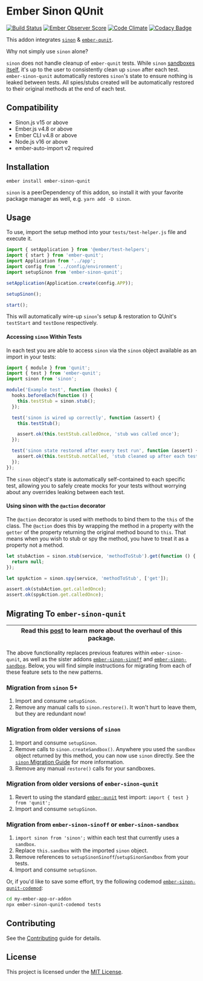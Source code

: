 # Ember Sinon QUnit

[![Build Status](https://travis-ci.org/elwayman02/ember-sinon-qunit.svg?branch=master)](https://travis-ci.org/elwayman02/ember-sinon-qunit)
[![Ember Observer Score](http://emberobserver.com/badges/ember-sinon-qunit.svg)](http://emberobserver.com/addons/ember-sinon-qunit)
[![Code Climate](https://codeclimate.com/github/elwayman02/ember-sinon-qunit/badges/gpa.svg)](https://codeclimate.com/github/elwayman02/ember-sinon-qunit)
[![Codacy Badge](https://api.codacy.com/project/badge/8c6fbb028801423fbd4b1bfe17c9b1a0)](https://www.codacy.com/app/hawker-jordan/ember-sinon-qunit)

This addon integrates [`sinon`](http://jhawk.co/sinonjs) & [`ember-qunit`](http://jhawk.co/ember-qunit).

Why not simply use `sinon` alone?

`sinon` does not handle cleanup of `ember-qunit` tests. While `sinon`
[sandboxes itself](https://sinonjs.org/guides/migrating-to-5.0), it's up to the user to
consistently clean up `sinon` after each test. `ember-sinon-qunit` automatically
restores `sinon`'s state to ensure nothing is leaked between tests. All spies/stubs created
will be automatically restored to their original methods at the end of each test.

## Compatibility

- Sinon.js v15 or above
- Ember.js v4.8 or above
- Ember CLI v4.8 or above
- Node.js v16 or above
- ember-auto-import v2 required

## Installation

```
ember install ember-sinon-qunit
```

`sinon` is a peerDependency of this addon, so install it with your favorite package manager as well, e.g. `yarn add -D sinon`.

## Usage

To use, import the setup method into your `tests/test-helper.js` file and execute it.

```js
import { setApplication } from '@ember/test-helpers';
import { start } from 'ember-qunit';
import Application from '../app';
import config from '../config/environment';
import setupSinon from 'ember-sinon-qunit';

setApplication(Application.create(config.APP));

setupSinon();

start();
```

This will automatically wire-up `sinon`'s setup & restoration to QUnit's `testStart` and `testDone` respectively.

#### Accessing `sinon` Within Tests

In each test you are able to access `sinon` via the `sinon` object available as an import in your tests:

```js
import { module } from 'qunit';
import { test } from 'ember-qunit';
import sinon from 'sinon';

module('Example test', function (hooks) {
  hooks.beforeEach(function () {
    this.testStub = sinon.stub();
  });

  test('sinon is wired up correctly', function (assert) {
    this.testStub();

    assert.ok(this.testStub.calledOnce, 'stub was called once');
  });

  test('sinon state restored after every test run', function (assert) {
    assert.ok(this.testStub.notCalled, 'stub cleaned up after each test run');
  });
});
```

The `sinon` object's state is automatically self-contained to each specific test, allowing you to
safely create mocks for your tests without worrying about any overrides leaking between each test.

#### Using sinon with the `@action` decorator

The `@action` decorator is used with methods to bind them to the `this` of the class. The `@action`
does this by wrapping the method in a property with the `getter` of the property returning the
original method bound to `this`. That means when you wish to stub or spy the method, you have to treat it as a
property not a method.

```js
let stubAction = sinon.stub(service, 'methodToStub').get(function () {
  return null;
});

let spyAction = sinon.spy(service, 'methodToStub', ['get']);

assert.ok(stubAction.get.calledOnce);
assert.ok(spyAction.get.calledOnce);
```

## Migrating To `ember-sinon-qunit`

| Read this [post](https://www.jordanhawker.com/p/187541610821) to learn more about the overhaul of this package. |
| --------------------------------------------------------------------------------------------------------------- |

The above functionality replaces previous features within `ember-sinon-qunit`,
as well as the sister addons [`ember-sinon-sinoff`](https://github.com/scalvert/ember-sinon-sinoff)
and [`ember-sinon-sandbox`](https://github.com/scalvert/ember-sinon-sandbox).
Below, you will find simple instructions for migrating from each of these feature sets to the new patterns.

### Migration from `sinon` 5+

1. Import and consume `setupSinon`.
1. Remove any manual calls to `sinon.restore()`. It won't hurt to leave them, but they are redundant now!

### Migration from older versions of `sinon`

1. Import and consume `setupSinon`.
1. Remove calls to `sinon.createSandbox()`. Anywhere you used the `sandbox` object returned by this method,
   you can now use `sinon` directly. See the [`sinon` Migration Guide](https://sinonjs.org/guides/migrating-to-5.0)
   for more information.
1. Remove any manual `restore()` calls for your sandboxes.

### Migration from older versions of `ember-sinon-qunit`

1. Revert to using the standard [`ember-qunit`](https://github.com/emberjs/ember-qunit) test import:
   `import { test } from 'qunit';`
1. Import and consume `setupSinon`.

### Migration from `ember-sinon-sinoff` or `ember-sinon-sandbox`

1. `import sinon from 'sinon';` within each test that currently uses a `sandbox`.
1. Replace `this.sandbox` with the imported `sinon` object.
1. Remove references to `setupSinonSinoff`/`setupSinonSandbox` from your tests.
1. Import and consume `setupSinon`.

Or, if you'd like to save some effort, try the following codemod [`ember-sinon-qunit-codemod`](https://github.com/sunwrobert/ember-sinon-qunit-codemod):

```bash
cd my-ember-app-or-addon
npx ember-sinon-qunit-codemod tests
```

## Contributing

See the [Contributing](CONTRIBUTING.md) guide for details.

## License

This project is licensed under the [MIT License](LICENSE.md).
